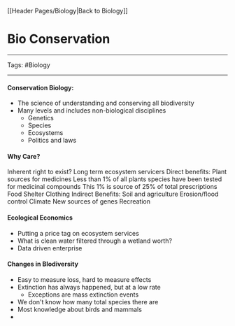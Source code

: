 [[Header Pages/Biology|Back to Biology]]

# Bio Conservation

---

Tags: #Biology 

---

#### Conservation Biology:
- The science of understanding and conserving all biodiversity
- Many levels and includes non-biological disciplines
	- Genetics
	- Species
	- Ecosystems
	- Politics and laws

#### Why Care?
Inherent right to exist? 
Long term ecosystem servicers
Direct benefits:
	Plant sources for medicines
	Less than 1% of all plants species have been tested for medicinal compounds
	This 1% is source of 25% of total prescriptions
	Food
	Shelter
	Clothing
Indirect Benefits:
	Soil and agriculture
	Erosion/flood control
	Climate
	New sources of genes
	Recreation

#### Ecological Economics
- Putting a price tag on ecosystem services
- What is clean water filtered through a wetland worth?
- Data driven enterprise

#### Changes in BIodiversity
- Easy to measure loss, hard to measure effects
- Extinction has always happened, but at a low rate
	- Exceptions are mass extinction events
- We don't know how many total species there are
- Most knowledge about birds and mammals
- 